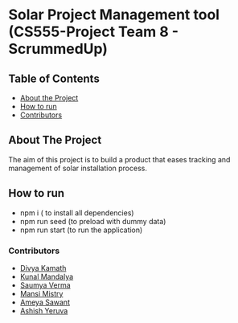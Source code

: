 # Solar Project Management tool (CS555-Project Team 8 - ScrummedUp)
<!-- TABLE OF CONTENTS -->

## Table of Contents

- [About the Project](#about-the-project)
- [How to run ](#how-to-run)
- [Contributors](#contributors)

## About The Project
The aim of this project is to build a product that eases tracking and management of solar installation process. 

##  How to run
- npm i ( to install all dependencies)
- npm run seed (to preload with dummy data)
- npm run start (to run the application)

### Contributors

- [Divya Kamath](https://github.com/divya21098)
- [Kunal Mandalya](https://github.com/kunal-05)
- [Saumya Verma](https://github.com/sverma236)
- [Mansi Mistry](https://github.com/MansiLad)
- [Ameya Sawant](https://github.com/Ameya172)
- [Ashish Yeruva](https://github.com/ashishreddy28)
 